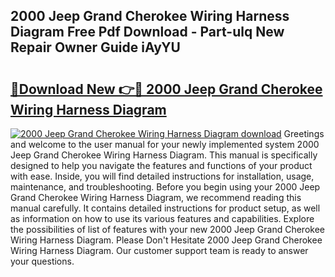 ## 2000 Jeep Grand Cherokee Wiring Harness Diagram Free Pdf Download - Part-ulq New Repair Owner Guide iAyYU

# <h2><a href="http://dfmzkv.blite.top/?on=2000+Jeep+Grand+Cherokee+Wiring+Harness+Diagram">🔗Download New 👉🔴 2000 Jeep Grand Cherokee Wiring Harness Diagram</a></h2>

[![2000 Jeep Grand Cherokee Wiring Harness Diagram download](https://i.imgur.com/lujVjoI.png)](http://dfmzkv.blite.top/?on=2000+Jeep+Grand+Cherokee+Wiring+Harness+Diagram)
Greetings and welcome to the user manual for your newly implemented system 2000 Jeep Grand Cherokee Wiring Harness Diagram. This manual is specifically designed to help you navigate the features and functions of your product with ease. Inside, you will find detailed instructions for installation, usage, maintenance, and troubleshooting. Before you begin using your 2000 Jeep Grand Cherokee Wiring Harness Diagram, we recommend reading this manual carefully. It contains detailed instructions for product setup, as well as information on how to use its various features and capabilities. Explore the possibilities of list of features with your new 2000 Jeep Grand Cherokee Wiring Harness Diagram. Please Don't Hesitate 2000 Jeep Grand Cherokee Wiring Harness Diagram. Our customer support team is ready to answer your questions.
